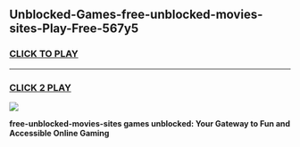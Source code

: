
## Unblocked-Games-free-unblocked-movies-sites-Play-Free-567y5
<h3>
<a href="https://premium76.site?title=free-unblocked-movies-sites&ref=10A">CLICK TO PLAY</a></h3>
<hr>

<h3>
<a href="https://premium76.site?title=free-unblocked-movies-sites&ref=10A">CLICK 2 PLAY</a>
  
</h3>

<a href="https://premium76.site?title=free-unblocked-movies-sites&ref=10A"><img src="https://clearcache.store/games.png"></a>


**free-unblocked-movies-sites games unblocked: Your Gateway to Fun and Accessible Online Gaming**
